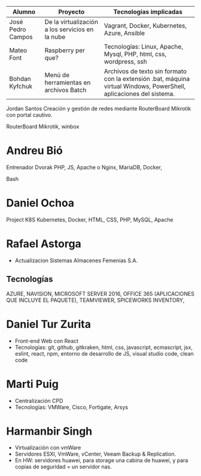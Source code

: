 Alumno | Proyecto | Tecnologías implicadas
-- | -- | -- 
José Pedro Campos | De la virtualización a los servicios en la nube | Vagrant, Docker, Kubernetes, Azure, Ansible
Mateo Font | Raspberry per que?  | Tecnologías: Linux, Apache, Mysql, PHP, html, css, wordpress, ssh
Bohdan Kyfchuk | Menú de herramientas en archivos Batch  | Archivos de texto sin formato con la extensión .bat, máquina virtual Windows, PowerShell, aplicaciones del sistema.

Jordan Santos Creación y gestión de redes
mediante RouterBoard
Mikrotik con portal cautivo.

RouterBoard Mikrotik, winbox

# Andreu Bió 

Entrenador Dvorak PHP, JS, Apache o Nginx, MariaDB, Docker,

Bash

# Daniel Ochoa 

Project K8S Kubernetes, Docker, HTML, CSS, PHP,
MySQL, Apache

# Rafael Astorga 

- Actualizacion Sistemas Almacenes Femenias S.A.

## Tecnologías

AZURE, NAVISION, MICROSOFT SERVER 2016, OFFICE 365 (APLICACIONES QUE
INCLUYE EL PAQUETE), TEAMVIEWER, SPICEWORKS INVENTORY,

# Daniel Tur Zurita 

- Front-end Web con React 
- Tecnologías: git, github, gitkraken, html, css, javascript, ecmascript, jsx, eslint, react, npm, entorno de desarrollo de JS, visual studio code, clean code

# Marti Puig

- Centralización CPD 
- Tecnologías: VMWare, Cisco, Fortigate, Arsys

# Harmanbir Singh 

- Virtualización con vmWare 
- Servidores ESXI, VmWare, vCenter, Veeam Backup & Replication.
- En HW: servidores huawei, para storage una cabina de huawei, y para copias de
seguridad = un servidor nas.
